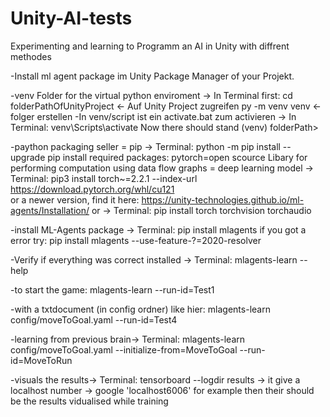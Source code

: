 # Unity-AI-tests
Experimenting and learning to Programm an AI in Unity with diffrent methodes

-Install ml agent package im Unity Package  Manager of your Projekt.

-venv Folder for the virtual python enviroment -> In Terminal first: cd folderPathOfUnityProject		<- Auf Unity Project zugreifen
								py -m venv venv    			<- folger erstellen
-In venv/script ist ein activate.bat zum activieren -> In Terminal: venv\Scripts\activate
Now there should stand (venv) folderPath>

-paython packaging seller = pip -> Terminal: python -m pip install --upgrade pip
install required packages: pytorch=open scource Libary for performing computation using data flow graphs = deep learning model -> Terminal: pip3 install torch~=2.2.1 --index-url https://download.pytorch.org/whl/cu121     
or a newer version, find it here: https://unity-technologies.github.io/ml-agents/Installation/
or -> Terminal: pip install torch torchvision torchaudio

-install ML-Agents package -> Terminal: pip install mlagents 
if you got a error try: pip install mlagents --use-feature-?=2020-resolver

-Verify if everything was correct installed -> Terminal: mlagents-learn --help

-to start the game: mlagents-learn --run-id=Test1

-with a txtdocument (in config ordner) like hier: mlagents-learn config/moveToGoal.yaml --run-id=Test4

-learning from previous brain-> Terminal: mlagents-learn config/moveToGoal.yaml --initialize-from=MoveToGoal --run-id=MoveToRun

-visuals the results-> Terminal: tensorboard --logdir results
	-> it give a localhost number -> google 'localhost6006' for example then their should be the results vidualised while training
